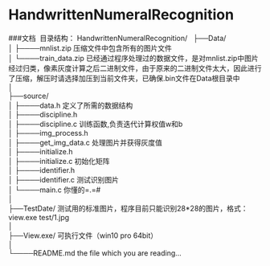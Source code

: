 # HandwrittenNumeralRecognition
###文档  目录结构：
HandwrittenNumeralRecognition/    
├──Data/  
│   ├────mnlist.zip			  压缩文件中包含所有的图片文件  
│   └────train_data.zip		已经通过程序处理过的数据文件，是对mnlist.zip中图片经过归类，像素灰度计算之后二进制文件，由于原来的二进制文件太大，因此进行了压缩，解压时请选择加压到当前文件夹，已确保.bin文件在Data根目录中    
│  
├──source/  
│   ├────data.h				    定义了所需的数据结构  
│   ├────discipline.h  
│   ├────discipline.c		  训练函数,负责迭代计算权值w和b  
│   ├────img_process.h		
│   ├────get_img_data.c		处理图片并获得灰度值  
│   ├────initialize.h		
│   ├────initialize.c		  初始化矩阵  
│   ├────identifier.h  
│   ├────identifier.c		  测试识别图片  
│   └────main.c				    你懂的=.=#  
│  
├──TestDate/				      测试用的标准图片，程序目前只能识别28*28的图片，格式：view.exe test/1.jpg  
│  
├──View.exe/				      可执行文件（win10 pro 64bit）  
│  
└────README.md				    the file which you are reading...  

